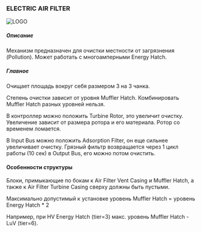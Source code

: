 ### ELECTRIC AIR FILTER

![LOGO](https://cdn.discordapp.com/attachments/916288528546144256/939508105786581012/filter.png)

##### Описание

Механизм предназначен для очистки местности от загрязнения (Pollution). Может работать с многоамперными Energy Hatch.

##### Главное

Очищает площадь вокруг себя размером 3 на 3 чанка.

Степень очистки зависит от уровня Muffler Hatch. Комбинировать Muffler Hatch разных уровней нельзя.

В контроллер можно положить Turbine Rotor, это увеличит очистку. Увеличение зависит от размера ротора и его материала. Ротор со временем ломается.

В Input Bus можно положить Adsorption Filter, он еще сильнее увеличивает очистку. Грязный фильтр возвращается через 1 цикл работы (10 сек) в Output Bus, его можно потом очистить.


#### Особенности структуры

Блоки, примыкающие по бокам к Air Filter Vent Casing и Muffler Hatch, а также к Air Filter Turbine Casing сверху должны быть пустыми.

Максимально допустимый к установке уровень Muffler Hatch = уровень Energy Hatch * 2

Например, при HV Energy Hatch (tier=3) макс. уровень Muffler Hatch - LuV (tier=6).
